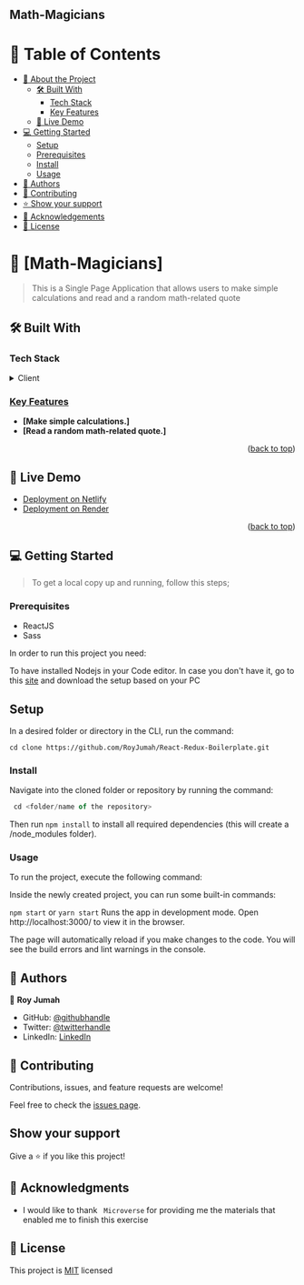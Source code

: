 <a name="readme-top"></a>

  <h2><b>Math-Magicians</b></h2>

</div>

<!-- TABLE OF CONTENTS -->

# 📗 Table of Contents

- [📖 About the Project](#about-project)
  - [🛠 Built With](#built-with)
    - [Tech Stack](#tech-stack)
    - [Key Features](#key-features)
  - [🚀 Live Demo](#live-demo)
- [💻 Getting Started](#getting-started)
  - [Setup](#setup)
  - [Prerequisites](#prerequisites)
  - [Install](#install)
  - [Usage](#usage)
- [👥 Authors](#authors)
- [🤝 Contributing](#contributing)
- [⭐️ Show your support](#support)
- [🙏 Acknowledgements](#acknowledgements)
- [📝 License](#license)

<!-- PROJECT DESCRIPTION -->

# 📖 [Math-Magicians] <a name="about-project"></a>

> This is a Single Page Application that allows users to make simple calculations and read and a random math-related quote

## 🛠 Built With <a name="built-with"></a>

### Tech Stack <a name="tech-stack"></a>

<details>
  <summary>Client</summary>
  <ul>
    <li><a href="https://reactjs.org/">React.js</a></li>
     <li><a href="https://sass-lang.com/guide">Sass</li>
      <li><a href="https://www.w3schools.com/html/">HTML</li>
       <li><a href="https://www.w3schools.com/css/">CSS</li>
  </ul>
</details>

<!-- Features -->

### Key Features <a name="key-features"></a>

- **[Make simple calculations.]**
- **[Read a random math-related quote.]**


<p align="right">(<a href="#readme-top">back to top</a>)</p>

<!-- LIVE DEMO -->

## 🚀 Live Demo <a name="live-demo"></a>


- [Deployment on Netlify](https://monumental-brigadeiros-794e69.netlify.app/)
- [Deployment on Render](https://royjumah-mathmagicians.onrender.com)
<p align="right">(<a href="#readme-top">back to top</a>)</p>

<!-- GETTING STARTED -->

## 💻 Getting Started <a name="getting-started"></a> 

> To get a local copy up and running, follow this steps;

### Prerequisites
- ReactJS
- Sass

In order to run this project you need:

To have installed Nodejs in your Code editor. In case you don't have it, go to this [site](https://nodejs.org/en/) and download the setup based on your PC

## Setup
In a desired folder or directory in the CLI, run the command:

```JavaScipt
cd clone https://github.com/RoyJumah/React-Redux-Boilerplate.git
```

### Install

Navigate into the cloned folder or repository by running the command:
```JavaScript
 cd <folder/name of the repository>
 ```
Then run ```npm install``` to install all required dependencies (this will create a /node_modules folder).

### Usage

To run the project, execute the following command:

Inside the newly created project, you can run some built-in commands:

```npm start``` or ```yarn start```
Runs the app in development mode.
Open http://localhost:3000/ to view it in the browser.

The page will automatically reload if you make changes to the code.
You will see the build errors and lint warnings in the console.

<!-- AUTHORS -->

## 👥 Authors <a name="authors"></a>

👤 **Roy Jumah**

- GitHub: [@githubhandle](https://github.com/githubhandle)
- Twitter: [@twitterhandle](https://twitter.com/twitterhandle)
- LinkedIn: [LinkedIn](https://linkedin.com/in/linkedinhandle)

<!-- CONTRIBUTING -->

## 🤝 Contributing <a name="contributing"></a>

Contributions, issues, and feature requests are welcome!

Feel free to check the [issues page](../../issues/).

## Show your support <a name="support"></a>

Give a ⭐️ if you like this project!

<!-- ACKNOWLEDGEMENTS -->

## 🙏 Acknowledgments <a name="acknowledgements"></a>

- I would like to thank ``` Microverse``` for providing me the materials that enabled me to finish this exercise

<!-- LICENSE -->

## 📝 License <a name="license"></a>

This project is [MIT](./license) licensed

